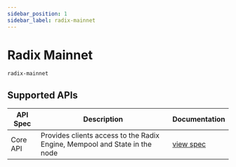 ```yaml
---
sidebar_position: 1
sidebar_label: radix-mainnet
---
```


# Radix Mainnet

`radix-mainnet`

## Supported APIs

| API Spec | Description                                                                | Documentation                                         |
| -------- | -------------------------------------------------------------------------- | ----------------------------------------------------- |
| Core API | Provides clients access to the Radix Engine, Mempool and State in the node | [view spec](https://radix-babylon-core-api.redoc.ly/) |
